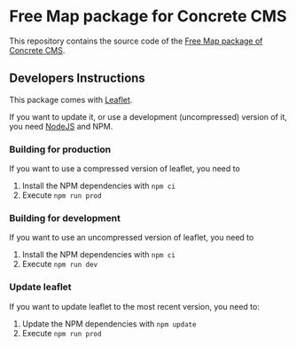 # Free Map package for Concrete CMS

This repository contains the source code of the [Free Map package of Concrete CMS](https://marketplace.concretecms.com/marketplace/addons/free-map).


## Developers Instructions

This package comes with [Leaflet](https://leafletjs.com/).

If you want to update it, or use a development (uncompressed) version of it, you need [NodeJS](https://nodejs.org) and NPM.

### Building for production

If you want to use a compressed version of leaflet, you need to

1. Install the NPM dependencies with `npm ci`
2. Execute `npm run prod`

### Building for development

If you want to use an uncompressed version of leaflet, you need to

1. Install the NPM dependencies with `npm ci`
2. Execute `npm run dev`

### Update leaflet

If you want to update leaflet to the most recent version, you need to:

1. Update the NPM dependencies with `npm update`
2. Execute `npm run prod`
